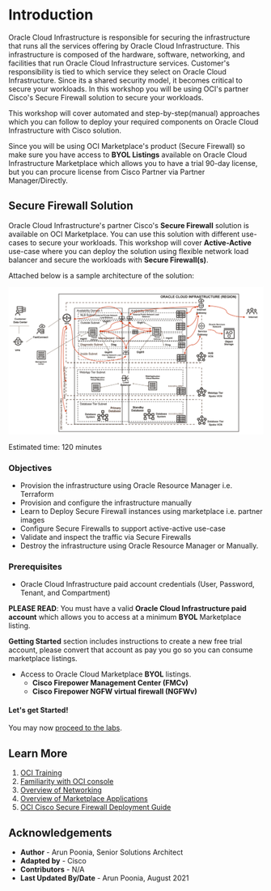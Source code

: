 # Introduction

Oracle Cloud Infrastructure is responsible for securing the infrastructure that runs all the services offering by Oracle Cloud Infrastructure. This infrastructure is composed of the hardware, software, networking, and facilities that run Oracle Cloud Infrastructure services. Customer's responsibility is tied to which service they select on Oracle Cloud Infrastructure. Since its a shared security model, it becomes critical to secure your workloads. In this workshop you will be using OCI's partner Cisco's Secure Firewall solution to secure your workloads. 

This workshop will cover automated and step-by-step(manual) approaches which you can follow to deploy your required components on Oracle Cloud Infrastructure with Cisco solution.

Since you will be using OCI Marketplace's product (Secure Firewall) so make sure you have access to **BYOL Listings** available on Oracle Cloud Infrastructure Marketplace which allows you to have a trial 90-day license, but you can procure license from Cisco Partner via Partner Manager/Directly. 

## Secure Firewall Solution

Oracle Cloud Infrastructure's partner Cisco's **Secure Firewall** solution is available on OCI Marketplace. You can use this solution with different use-cases to secure your workloads. This workshop will cover **Active-Active** use-case where you can deploy the solution using flexible network load balancer and secure the workloads with **Secure Firewall(s)**. 

Attached below is a sample architecture of the solution:

   ![](../common/images/arch.png " ")

Estimated time: 120 minutes

### Objectives

   - Provision the infrastructure using Oracle Resource Manager i.e. Terraform
   - Provision and configure the infrastructure manually 
   - Learn to Deploy Secure Firewall instances using marketplace i.e. partner images
   - Configure Secure Firewalls to support active-active use-case 
   - Validate and inspect the traffic via Secure Firewalls
   - Destroy the infrastructure using Oracle Resource Manager or Manually.

### Prerequisites

   - Oracle Cloud Infrastructure paid account credentials (User, Password, Tenant, and Compartment)

   **PLEASE READ**: You must have a valid **Oracle Cloud Infrastructure paid account** which allows you to access at a minimum **BYOL** Marketplace listing.

   **Getting Started** section includes instructions to create a new free trial account, please convert that account as pay you go so you can consume marketplace listings.

   - Access to Oracle Cloud Marketplace **BYOL** listings.
      - **Cisco Firepower Management Center (FMCv)**
      - **Cisco Firepower NGFW virtual firewall (NGFWv)**

#### Let's get Started!

You may now [proceed to the labs](#next).

## Learn More

1. [OCI Training](https://www.oracle.com/cloud/iaas/training/)
2. [Familiarity with OCI console](https://docs.us-phoenix-1.oraclecloud.com/Content/GSG/Concepts/console.htm)
3. [Overview of Networking](https://docs.us-phoenix-1.oraclecloud.com/Content/Network/Concepts/overview.htm)
4. [Overview of Marketplace Applications](https://docs.oracle.com/en-us/iaas/Content/Marketplace/Concepts/marketoverview.htm)
5. [OCI Cisco Secure Firewall Deployment Guide](https://www.cisco.com/c/en/us/td/docs/security/firepower/quick_start/oci/ftdv-oci-gsg/ftdv-oci-deploy.html)

## Acknowledgements

- **Author** - Arun Poonia, Senior Solutions Architect
- **Adapted by** - Cisco
- **Contributors** - N/A
- **Last Updated By/Date** - Arun Poonia, August 2021